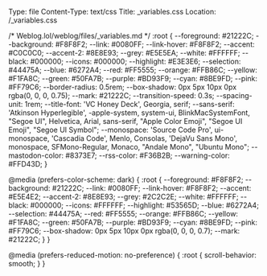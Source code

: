 Type: file
Content-Type: text/css
Title: _variables.css
Location: /_variables.css

/* Weblog.lol/weblog/files/_variables.md */
:root {
  --foreground: #21222C;
  --background: #F8F8F2;
  --link: #0080FF;
  --link-hover: #F8F8F2;
  --accent: #C0C0C0;
  --accent-2: #8E8E93;
  --grey: #E5E5EA;
  --white: #FFFFFF;
  --black: #000000;
  --icons: #000000;
  --highlight: #E3E3E6;
  --selection: #44475A;
  --blue: #6272A4;
  --red: #FF5555;
  --orange: #FFB86C;
  --yellow: #F1FA8C;
  --green: #50FA7B;
  --purple: #BD93F9;
  --cyan: #8BE9FD;
  --pink: #FF79C6;
  --border-radius: 0.5rem;
  --box-shadow: 0px 5px 10px 0px rgba(0, 0, 0, 0.75);
  --mark: #21222C;
  --transition-speed: 0.3s;
  --spacing-unit: 1rem;
  --title-font: 'VC Honey Deck', Georgia, serif;
  --sans-serif: 'Atkinson Hyperlegible', -apple-system, system-ui, BlinkMacSystemFont, "Segoe UI", Helvetica, Arial, sans-serif, "Apple Color Emoji", "Segoe UI Emoji", "Segoe UI Symbol";
  --monospace: 'Source Code Pro', ui-monospace, 'Cascadia Code', Menlo, Consolas, 'DejaVu Sans Mono', monospace, SFMono-Regular, Monaco, "Andale Mono", "Ubuntu Mono";
  --mastodon-color: #8373E7;
  --rss-color: #F36B2B;
  --warning-color: #FFD43D;
}

@media (prefers-color-scheme: dark) {
  :root {
    --foreground: #F8F8F2;
    --background: #21222C;
    --link: #0080FF;
    --link-hover: #F8F8F2;
    --accent: #E5E4E2;
    --accent-2: #8E8E93;
    --grey: #2C2C2E;
    --white: #FFFFFF;
    --black: #000000;
    --icons: #FFFFFF;
    --highlight: #53565D;
    --blue: #6272A4;
    --selection: #44475A;
    --red: #FF5555;
    --orange: #FFB86C;
    --yellow: #F1FA8C;
    --green: #50FA7B;
    --purple: #BD93F9;
    --cyan: #8BE9FD;
    --pink: #FF79C6;
    --box-shadow: 0px 5px 10px 0px rgba(0, 0, 0, 0.7);
    --mark: #21222C;
  }
}

@media (prefers-reduced-motion: no-preference) {
  :root {
    scroll-behavior: smooth;
  }
}
